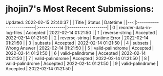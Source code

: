 # jhojin7's Most Recent Submissions:
Updated: 2022-02-15 22:40:37
|    | Title                     | Status        | Datetime            |
|---:|:--------------------------|:--------------|:--------------------|
|  0 | reorder-data-in-log-files | Accepted      | 2022-02-14 01:21:50 |
|  1 | reverse-string            | Accepted      | 2022-02-14 01:21:50 |
|  2 | reverse-string            | Runtime Error | 2022-02-14 01:21:50 |
|  3 | subsets                   | Accepted      | 2022-02-14 01:21:50 |
|  4 | subsets                   | Wrong Answer  | 2022-02-14 01:21:50 |
|  5 | valid-palindrome          | Accepted      | 2022-02-14 01:21:50 |
|  6 | valid-palindrome          | Accepted      | 2022-02-14 01:21:50 |
|  7 | valid-palindrome          | Accepted      | 2022-02-14 01:21:50 |
|  8 | valid-palindrome          | Accepted      | 2022-02-14 01:21:50 |
|  9 | valid-palindrome          | Accepted      | 2022-02-14 01:21:50 |